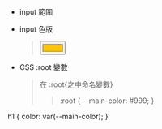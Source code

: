 - input 範圍
- input 色版

  > <input id="base" type="color" name="base" value="#ffc600">

- CSS :root 變數
  > 在 :root{之中命名變數}
  >
  > > :root {
  > > --main-color: #999;
  > > }

h1 {
color: var(--main-color);
}
